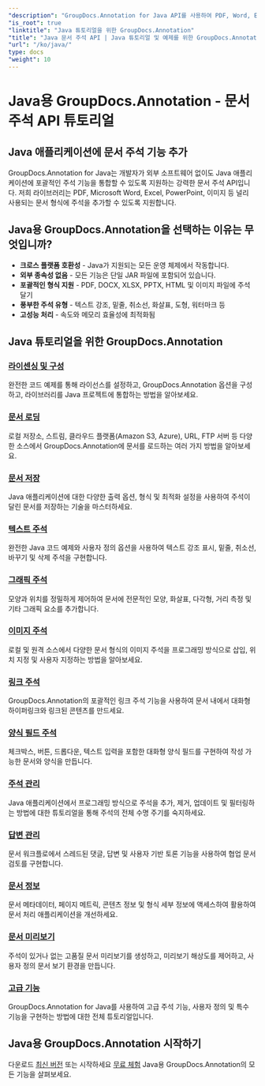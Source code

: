 ```yaml
---
"description": "GroupDocs.Annotation for Java API를 사용하여 PDF, Word, Excel, PowerPoint 문서에 주석을 추가하는 방법을 알아보세요. 단계별 통합 튜토리얼과 코드 예제도 제공됩니다."
"is_root": true
"linktitle": "Java 튜토리얼을 위한 GroupDocs.Annotation"
"title": "Java 문서 주석 API | Java 튜토리얼 및 예제를 위한 GroupDocs.Annotation"
"url": "/ko/java/"
type: docs
"weight": 10
---
```


# Java용 GroupDocs.Annotation - 문서 주석 API 튜토리얼

## Java 애플리케이션에 문서 주석 기능 추가

GroupDocs.Annotation for Java는 개발자가 외부 소프트웨어 없이도 Java 애플리케이션에 포괄적인 주석 기능을 통합할 수 있도록 지원하는 강력한 문서 주석 API입니다. 저희 라이브러리는 PDF, Microsoft Word, Excel, PowerPoint, 이미지 등 널리 사용되는 문서 형식에 주석을 추가할 수 있도록 지원합니다.

## Java용 GroupDocs.Annotation을 선택하는 이유는 무엇입니까?

- **크로스 플랫폼 호환성** - Java가 지원되는 모든 운영 체제에서 작동합니다.
- **외부 종속성 없음** - 모든 기능은 단일 JAR 파일에 포함되어 있습니다.
- **포괄적인 형식 지원** - PDF, DOCX, XLSX, PPTX, HTML 및 이미지 파일에 주석 달기
- **풍부한 주석 유형** - 텍스트 강조, 밑줄, 취소선, 화살표, 도형, 워터마크 등
- **고성능 처리** - 속도와 메모리 효율성에 최적화됨

## Java 튜토리얼을 위한 GroupDocs.Annotation

### [라이센싱 및 구성](./licensing-and-configuration)
완전한 코드 예제를 통해 라이선스를 설정하고, GroupDocs.Annotation 옵션을 구성하고, 라이브러리를 Java 프로젝트에 통합하는 방법을 알아보세요.

### [문서 로딩](./document-loading)
로컬 저장소, 스트림, 클라우드 플랫폼(Amazon S3, Azure), URL, FTP 서버 등 다양한 소스에서 GroupDocs.Annotation에 문서를 로드하는 여러 가지 방법을 알아보세요.

### [문서 저장](./document-saving)
Java 애플리케이션에 대한 다양한 출력 옵션, 형식 및 최적화 설정을 사용하여 주석이 달린 문서를 저장하는 기술을 마스터하세요.

### [텍스트 주석](./text-annotations)
완전한 Java 코드 예제와 사용자 정의 옵션을 사용하여 텍스트 강조 표시, 밑줄, 취소선, 바꾸기 및 삭제 주석을 구현합니다.

### [그래픽 주석](./graphical-annotations)
모양과 위치를 정밀하게 제어하여 문서에 전문적인 모양, 화살표, 다각형, 거리 측정 및 기타 그래픽 요소를 추가합니다.

### [이미지 주석](./image-annotations)
로컬 및 원격 소스에서 다양한 문서 형식의 이미지 주석을 프로그래밍 방식으로 삽입, 위치 지정 및 사용자 지정하는 방법을 알아보세요.

### [링크 주석](./link-annotations)
GroupDocs.Annotation의 포괄적인 링크 주석 기능을 사용하여 문서 내에서 대화형 하이퍼링크와 링크된 콘텐츠를 만드세요.

### [양식 필드 주석](./form-field-annotations)
체크박스, 버튼, 드롭다운, 텍스트 입력을 포함한 대화형 양식 필드를 구현하여 작성 가능한 문서와 양식을 만듭니다.

### [주석 관리](./annotation-management)
Java 애플리케이션에서 프로그래밍 방식으로 주석을 추가, 제거, 업데이트 및 필터링하는 방법에 대한 튜토리얼을 통해 주석의 전체 수명 주기를 숙지하세요.

### [답변 관리](./reply-management)
문서 워크플로에서 스레드된 댓글, 답변 및 사용자 기반 토론 기능을 사용하여 협업 문서 검토를 구현합니다.

### [문서 정보](./document-information)
문서 메타데이터, 페이지 메트릭, 콘텐츠 정보 및 형식 세부 정보에 액세스하여 활용하여 문서 처리 애플리케이션을 개선하세요.

### [문서 미리보기](./document-preview)
주석이 있거나 없는 고품질 문서 미리보기를 생성하고, 미리보기 해상도를 제어하고, 사용자 정의 문서 보기 환경을 만듭니다.

### [고급 기능](./advanced-features)
GroupDocs.Annotation for Java를 사용하여 고급 주석 기능, 사용자 정의 및 특수 기능을 구현하는 방법에 대한 전체 튜토리얼입니다.

## Java용 GroupDocs.Annotation 시작하기

다운로드 [최신 버전](https://releases.groupdocs.com/annotation/java/) 또는 시작하세요 [무료 체험](https://releases.groupdocs.com/annotation/java/) Java용 GroupDocs.Annotation의 모든 기능을 살펴보세요.